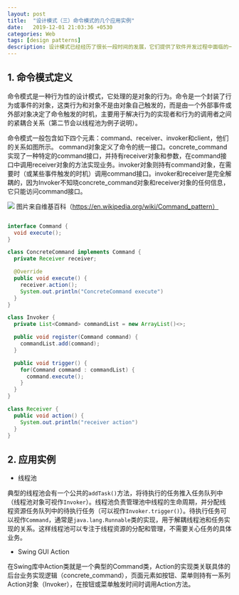 ```yaml
---
layout: post
title:  "设计模式（三）命令模式的几个应用实例"
date:   2019-12-01 21:03:36 +0530
categories: Web
tags: [design patterns]
description: 设计模式已经经历了很长一段时间的发展，它们提供了软件开发过程中面临的一般问题的最佳解决方案
---
```


## 1. 命令模式定义

命令模式是一种行为性的设计模式，它处理的是对象的行为。命令是一个封装了行为或事件的对象，这类行为和对象不是由对象自己触发的，而是由一个外部事件或外部对象决定了命令触发的时机，主要用于解决行为的实现者和行为的调用者之间的紧耦合关系（第二节会以线程池为例子说明）。

命令模式一般包含如下四个元素：command、receiver、invoker和client，他们的关系如图所示。
command对象定义了命令的统一接口。concrete_command实现了一种特定的command接口，并持有receiver对象和参数，在command接口中调用receiver对象的方法实现业务。invoker对象则持有command对象，在需要时（或某些事件触发的时机）调用command接口。invoker和receiver是完全解耦的，因为Invoker不知晓concrete_command对象和receiver对象的任何信息，它只能访问command接口。

![](https://phaedo.github.io/blog/post-assets/2019-07/command_pattern.png)
图片来自维基百科（https://en.wikipedia.org/wiki/Command_pattern）

```java

interface Command {
  void execute();
}

class ConcreteCommand implements Command {
  private Receiver receiver;

  @Override
  public void execute() {
    receiver.action();
    System.out.println("ConcreteCommand execute")
  }
}

class Invoker {
  private List<Command> commandList = new ArrayList()<>;

  public void register(Command command) {
    commandList.add(command);
  }

  public void trigger() {
    for(Command command : commandList) {
      command.execute();
    }
  }
}

class Receiver {
  public void action() {
    System.out.println("receiver action")
  }
}

```

## 2. 应用实例

- 线程池

典型的线程池会有一个公共的`addTask()`方法，将待执行的任务推入任务队列中（线程池对象可视作`Invoker`）。线程池负责管理池中线程的生命周期，并分配线程资源任务队列中的待执行任务（可以视作`Invoker.trigger()`）。待执行任务可以视作`Command`，通常是`java.lang.Runnable`类的实现，用于解耦线程池和任务实现的关系。这样线程池可以专注于线程资源的分配和管理，不需要关心任务的具体业务。

- Swing GUI Action

在Swing库中Action类就是一个典型的Command类，Action的实现类关联具体的后台业务实现逻辑（concrete_command），页面元素如按钮、菜单则持有一系列Action对象（Invoker），在按钮或菜单触发时间时调用Action方法。
